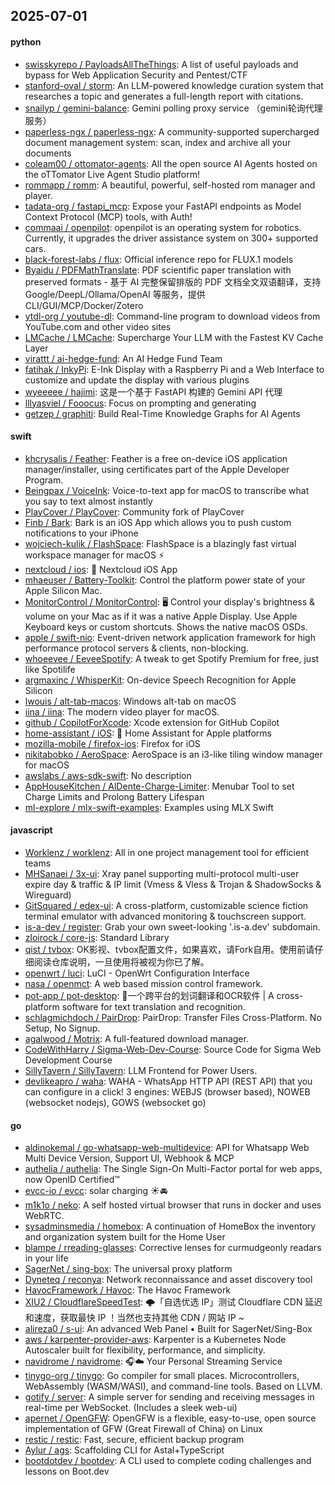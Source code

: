 ## 2025-07-01

#### python
* [swisskyrepo / PayloadsAllTheThings](https://github.com/swisskyrepo/PayloadsAllTheThings): A list of useful payloads and bypass for Web Application Security and Pentest/CTF
* [stanford-oval / storm](https://github.com/stanford-oval/storm): An LLM-powered knowledge curation system that researches a topic and generates a full-length report with citations.
* [snailyp / gemini-balance](https://github.com/snailyp/gemini-balance): Gemini polling proxy service （gemini轮询代理服务）
* [paperless-ngx / paperless-ngx](https://github.com/paperless-ngx/paperless-ngx): A community-supported supercharged document management system: scan, index and archive all your documents
* [coleam00 / ottomator-agents](https://github.com/coleam00/ottomator-agents): All the open source AI Agents hosted on the oTTomator Live Agent Studio platform!
* [rommapp / romm](https://github.com/rommapp/romm): A beautiful, powerful, self-hosted rom manager and player.
* [tadata-org / fastapi_mcp](https://github.com/tadata-org/fastapi_mcp): Expose your FastAPI endpoints as Model Context Protocol (MCP) tools, with Auth!
* [commaai / openpilot](https://github.com/commaai/openpilot): openpilot is an operating system for robotics. Currently, it upgrades the driver assistance system on 300+ supported cars.
* [black-forest-labs / flux](https://github.com/black-forest-labs/flux): Official inference repo for FLUX.1 models
* [Byaidu / PDFMathTranslate](https://github.com/Byaidu/PDFMathTranslate): PDF scientific paper translation with preserved formats - 基于 AI 完整保留排版的 PDF 文档全文双语翻译，支持 Google/DeepL/Ollama/OpenAI 等服务，提供 CLI/GUI/MCP/Docker/Zotero
* [ytdl-org / youtube-dl](https://github.com/ytdl-org/youtube-dl): Command-line program to download videos from YouTube.com and other video sites
* [LMCache / LMCache](https://github.com/LMCache/LMCache): Supercharge Your LLM with the Fastest KV Cache Layer
* [virattt / ai-hedge-fund](https://github.com/virattt/ai-hedge-fund): An AI Hedge Fund Team
* [fatihak / InkyPi](https://github.com/fatihak/InkyPi): E-Ink Display with a Raspberry Pi and a Web Interface to customize and update the display with various plugins
* [wyeeeee / hajimi](https://github.com/wyeeeee/hajimi): 这是一个基于 FastAPI 构建的 Gemini API 代理
* [lllyasviel / Fooocus](https://github.com/lllyasviel/Fooocus): Focus on prompting and generating
* [getzep / graphiti](https://github.com/getzep/graphiti): Build Real-Time Knowledge Graphs for AI Agents

#### swift
* [khcrysalis / Feather](https://github.com/khcrysalis/Feather): Feather is a free on-device iOS application manager/installer, using certificates part of the Apple Developer Program.
* [Beingpax / VoiceInk](https://github.com/Beingpax/VoiceInk): Voice-to-text app for macOS to transcribe what you say to text almost instantly
* [PlayCover / PlayCover](https://github.com/PlayCover/PlayCover): Community fork of PlayCover
* [Finb / Bark](https://github.com/Finb/Bark): Bark is an iOS App which allows you to push custom notifications to your iPhone
* [wojciech-kulik / FlashSpace](https://github.com/wojciech-kulik/FlashSpace): FlashSpace is a blazingly fast virtual workspace manager for macOS ⚡
* [nextcloud / ios](https://github.com/nextcloud/ios): 📱 Nextcloud iOS App
* [mhaeuser / Battery-Toolkit](https://github.com/mhaeuser/Battery-Toolkit): Control the platform power state of your Apple Silicon Mac.
* [MonitorControl / MonitorControl](https://github.com/MonitorControl/MonitorControl): 🖥 Control your display's brightness & volume on your Mac as if it was a native Apple Display. Use Apple Keyboard keys or custom shortcuts. Shows the native macOS OSDs.
* [apple / swift-nio](https://github.com/apple/swift-nio): Event-driven network application framework for high performance protocol servers & clients, non-blocking.
* [whoeevee / EeveeSpotify](https://github.com/whoeevee/EeveeSpotify): A tweak to get Spotify Premium for free, just like Spotilife
* [argmaxinc / WhisperKit](https://github.com/argmaxinc/WhisperKit): On-device Speech Recognition for Apple Silicon
* [lwouis / alt-tab-macos](https://github.com/lwouis/alt-tab-macos): Windows alt-tab on macOS
* [iina / iina](https://github.com/iina/iina): The modern video player for macOS.
* [github / CopilotForXcode](https://github.com/github/CopilotForXcode): Xcode extension for GitHub Copilot
* [home-assistant / iOS](https://github.com/home-assistant/iOS): 📱 Home Assistant for Apple platforms
* [mozilla-mobile / firefox-ios](https://github.com/mozilla-mobile/firefox-ios): Firefox for iOS
* [nikitabobko / AeroSpace](https://github.com/nikitabobko/AeroSpace): AeroSpace is an i3-like tiling window manager for macOS
* [awslabs / aws-sdk-swift](https://github.com/awslabs/aws-sdk-swift): No description
* [AppHouseKitchen / AlDente-Charge-Limiter](https://github.com/AppHouseKitchen/AlDente-Charge-Limiter): Menubar Tool to set Charge Limits and Prolong Battery Lifespan
* [ml-explore / mlx-swift-examples](https://github.com/ml-explore/mlx-swift-examples): Examples using MLX Swift

#### javascript
* [Worklenz / worklenz](https://github.com/Worklenz/worklenz): All in one project management tool for efficient teams
* [MHSanaei / 3x-ui](https://github.com/MHSanaei/3x-ui): Xray panel supporting multi-protocol multi-user expire day & traffic & IP limit (Vmess & Vless & Trojan & ShadowSocks & Wireguard)
* [GitSquared / edex-ui](https://github.com/GitSquared/edex-ui): A cross-platform, customizable science fiction terminal emulator with advanced monitoring & touchscreen support.
* [is-a-dev / register](https://github.com/is-a-dev/register): Grab your own sweet-looking '.is-a.dev' subdomain.
* [zloirock / core-js](https://github.com/zloirock/core-js): Standard Library
* [qist / tvbox](https://github.com/qist/tvbox): OK影视、tvbox配置文件，如果喜欢，请Fork自用。使用前请仔细阅读仓库说明，一旦使用将被视为你已了解。
* [openwrt / luci](https://github.com/openwrt/luci): LuCI - OpenWrt Configuration Interface
* [nasa / openmct](https://github.com/nasa/openmct): A web based mission control framework.
* [pot-app / pot-desktop](https://github.com/pot-app/pot-desktop): 🌈一个跨平台的划词翻译和OCR软件 | A cross-platform software for text translation and recognition.
* [schlagmichdoch / PairDrop](https://github.com/schlagmichdoch/PairDrop): PairDrop: Transfer Files Cross-Platform. No Setup, No Signup.
* [agalwood / Motrix](https://github.com/agalwood/Motrix): A full-featured download manager.
* [CodeWithHarry / Sigma-Web-Dev-Course](https://github.com/CodeWithHarry/Sigma-Web-Dev-Course): Source Code for Sigma Web Development Course
* [SillyTavern / SillyTavern](https://github.com/SillyTavern/SillyTavern): LLM Frontend for Power Users.
* [devlikeapro / waha](https://github.com/devlikeapro/waha): WAHA - WhatsApp HTTP API (REST API) that you can configure in a click! 3 engines: WEBJS (browser based), NOWEB (websocket nodejs), GOWS (websocket go)

#### go
* [aldinokemal / go-whatsapp-web-multidevice](https://github.com/aldinokemal/go-whatsapp-web-multidevice): API for Whatsapp Web Multi Device Version, Support UI, Webhook & MCP
* [authelia / authelia](https://github.com/authelia/authelia): The Single Sign-On Multi-Factor portal for web apps, now OpenID Certified™
* [evcc-io / evcc](https://github.com/evcc-io/evcc): solar charging ☀️🚘
* [m1k1o / neko](https://github.com/m1k1o/neko): A self hosted virtual browser that runs in docker and uses WebRTC.
* [sysadminsmedia / homebox](https://github.com/sysadminsmedia/homebox): A continuation of HomeBox the inventory and organization system built for the Home User
* [blampe / rreading-glasses](https://github.com/blampe/rreading-glasses): Corrective lenses for curmudgeonly readars in your life
* [SagerNet / sing-box](https://github.com/SagerNet/sing-box): The universal proxy platform
* [Dyneteq / reconya](https://github.com/Dyneteq/reconya): Network reconnaissance and asset discovery tool
* [HavocFramework / Havoc](https://github.com/HavocFramework/Havoc): The Havoc Framework
* [XIU2 / CloudflareSpeedTest](https://github.com/XIU2/CloudflareSpeedTest): 🌩「自选优选 IP」测试 Cloudflare CDN 延迟和速度，获取最快 IP ！当然也支持其他 CDN / 网站 IP ~
* [alireza0 / s-ui](https://github.com/alireza0/s-ui): An advanced Web Panel • Built for SagerNet/Sing-Box
* [aws / karpenter-provider-aws](https://github.com/aws/karpenter-provider-aws): Karpenter is a Kubernetes Node Autoscaler built for flexibility, performance, and simplicity.
* [navidrome / navidrome](https://github.com/navidrome/navidrome): 🎧☁️ Your Personal Streaming Service
* [tinygo-org / tinygo](https://github.com/tinygo-org/tinygo): Go compiler for small places. Microcontrollers, WebAssembly (WASM/WASI), and command-line tools. Based on LLVM.
* [gotify / server](https://github.com/gotify/server): A simple server for sending and receiving messages in real-time per WebSocket. (Includes a sleek web-ui)
* [apernet / OpenGFW](https://github.com/apernet/OpenGFW): OpenGFW is a flexible, easy-to-use, open source implementation of GFW (Great Firewall of China) on Linux
* [restic / restic](https://github.com/restic/restic): Fast, secure, efficient backup program
* [Aylur / ags](https://github.com/Aylur/ags): Scaffolding CLI for Astal+TypeScript
* [bootdotdev / bootdev](https://github.com/bootdotdev/bootdev): A CLI used to complete coding challenges and lessons on Boot.dev
